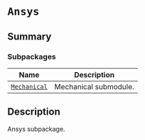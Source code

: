 # `Ansys`

<a id="summary"></a>

## Summary

### Subpackages

| Name | Description |
|-------------------------------------------------------------------------------------------|-------------------------|
| [`Mechanical`](Mechanical/index.md#module-ansys.mechanical.stubs.v242.Ansys.Mechanical)   | Mechanical submodule.   |

<a id="description"></a>

## Description

Ansys subpackage.

<!-- !! processed by numpydoc !! -->

